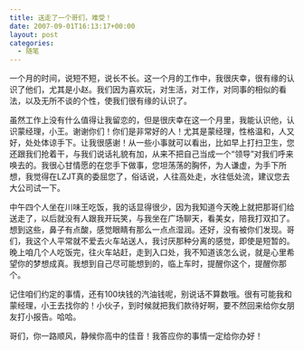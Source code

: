 ```yaml
---
title: 送走了一个哥们，难受！
date: 2007-09-01T16:13:17+00:00
layout: post
categories:
  - 随笔
---
```

一个月的时间，说短不短，说长不长。这一个月的工作中，我很庆幸，很有缘的认识了他们，尤其是小赵。我们因为喜欢玩，对生活，对工作，对同事的相似的看法，以及无所不谈的个性，使我们很有缘的认识了。

虽然工作上没有什么值得让我留恋的，但是很庆幸在这一个月里，我能认识他，认识蒙经理，小王。谢谢你们！你们是非常好的人！尤其是蒙经理，性格温和，人又好，处处体谅手下。让我很感谢！从一些小事就可以看出，比如早上打扫卫生，您还跟我们抢着干，与我们说话礼貌有加，从来不把自己当成一个“领导”对我们呼来唤去的。我很心甘情愿的在您手下做事，您坦荡荡的胸怀，为人谦虚，为手下所想，我觉得在LZJT真的委屈您了，俗话说，人往高处走，水往低处流，建议您去大公司试一下。
<!--more-->
中午四个人坐在川味王吃饭，我的话显得很少，因为我知道今天晚上就把那哥们给送走了，以后就没有人跟我开玩笑，与我坐在广场聊天，看美女，陪我打双扣了。想到这些，鼻子有点酸，感觉眼睛有那么一点点湿润。还好，没有被你们发现。哥们，我这个人平常就不爱去火车站送人，我讨厌那种分离的感觉，即使是短暂的。晚上咱几个人吃饭完，往火车站赶，走到入口处，我不知道该怎么说，就是心里希望你的梦想成真。我想到自己尽可能想到的，临上车时，提醒你这个，提醒你那个。

记住咱们约定的事情，还有100块钱的汽油钱呢，别说话不算数哦。很有可能我和蒙经理，小王去找你的！小伙子，到时候就把我们款待好啊，要不然回来给你女朋友打小报告。哈哈。

哥们，你一路顺风，静候你高中的佳音！我答应你的事情一定给你办好！